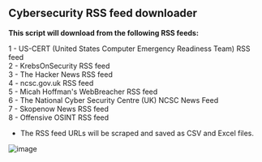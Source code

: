 
## Cybersecurity RSS feed downloader
**This script will download from the following RSS feeds:**

1 - US-CERT (United States Computer Emergency Readiness Team) RSS feed </br>
2 - KrebsOnSecurity RSS feed </br>
3 - The Hacker News RSS feed </br>
4 - ncsc.gov.uk RSS feed </br>
5 - Micah Hoffman's WebBreacher RSS feed </br>
6 - The National Cyber Security Centre (UK) NCSC News Feed </br>
7 - Skopenow News RSS feed </br>
8 - Offensive OSINT RSS feed </br>
 - The RSS feed URLs will be scraped and saved as CSV and Excel files. </br>
 
![image](https://github.com/emreYbs/InfoSec-Projects/assets/59505246/53c797d9-6be4-45ff-9926-77d971e2a760)
